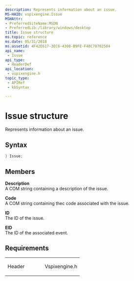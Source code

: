 ```yaml
---
description: Represents information about an issue.
MS-HAID: vspixengine.Issue
MSHAttr:
- PreferredSiteName:MSDN
- PreferredLib:/library/windows/desktop
title: Issue structure
ms.topic: reference
ms.date: 05/31/2018
ms.assetid: 4F42E617-3EC8-4308-B9FE-F48C78702504
api_name: 
 - Issue
api_type: 
 - HeaderDef
api_location: 
 - vspixengine.h
topic_type: 
 - APIRef
 - kbSyntax

---
```


# <span id="vspixengine.issue"></span>Issue structure

Represents information about an issue.

## Syntax


```C++
} Issue;
```

## Members

**Description**  
A COM string containing a description of the issue.

**Code**  
A COM string containing thec code associated with the issue.

**ID**  
The ID of the issue.

**EID**  
The ID of the associated event.

## Requirements

<table><colgroup><col style="width: 50%" /><col style="width: 50%" /></colgroup><tbody><tr class="odd"><td><p>Header</p></td><td>Vspixengine.h</td></tr></tbody></table>

 

 



